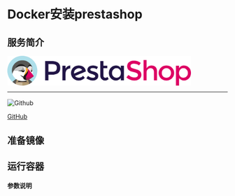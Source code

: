 # **Docker安装prestashop** #
## 服务简介 ##

<img src="./../images/prestashop.png" width = "420" alt="Github" align=center />

* * *

 <img src="https://github.com/favicon.ico" width = "20" alt="Github" align=center />

[ GitHub ](https://github.com/PrestaShop/PrestaShop)
## 准备镜像 ##
## 运行容器 ##
#### 参数说明 ####